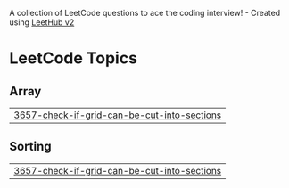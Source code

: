 A collection of LeetCode questions to ace the coding interview! - Created using [LeetHub v2](https://github.com/arunbhardwaj/LeetHub-2.0)
<!---LeetCode Topics Start-->
# LeetCode Topics
## Array
|  |
| ------- |
| [3657-check-if-grid-can-be-cut-into-sections](https://github.com/Lonelyhaker903/leetcode/tree/master/3657-check-if-grid-can-be-cut-into-sections) |
## Sorting
|  |
| ------- |
| [3657-check-if-grid-can-be-cut-into-sections](https://github.com/Lonelyhaker903/leetcode/tree/master/3657-check-if-grid-can-be-cut-into-sections) |
<!---LeetCode Topics End-->